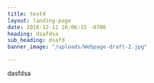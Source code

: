 ```yaml
---
title: test4
layout: landing-page
date: 2018-12-12 16:06:15 -0700
heading: dsafdsa
sub_heading: dsafd
banner_image: "/uploads/Webpage-draft-2.jpg"

---
```

dasfdsa
